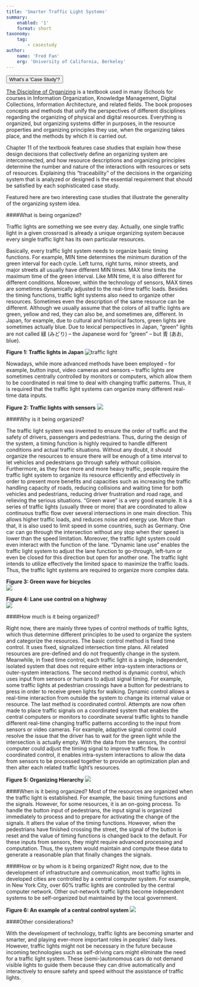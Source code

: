```yaml
---
title: 'Smarter Traffic Light Systems'
summary:
    enabled: '1'
    format: short
taxonomy:
    tag:
        - casestudy
author:
    name: 'Fred Fan'
    org: 'University of California, Berkeley'
---
```


<script src="http://code.jquery.com/jquery-1.11.2.min.js"></script>

<script src="http://a11y.nicolas-hoffmann.net/modal/js/jquery-accessible-modal-window-aria.js"></script>

<button class="js-modal case-study" data-modal-prefix-class="simple-animated" data-modal-content-id="explanation" data-modal-title="What's a 'Case Study'?" data-modal-close-text="Close" data-modal-close-title="Close this modal window">What's a 'Case Study'?</button>


<div id="explanation" class="hidden modal">
<p><a href="http://disciplineoforganizing.org/">The Discipline of Organizing</a> is a textbook used in many iSchools for courses in Information Organization, Knowledge Management, Digital Collections, Information Architecture, and related fields. The book proposes concepts and methods that unify the perspectives of different disciplines regarding the organizing of physical and digital resources. Everything is organized, but organizing systems differ in purposes, in the resource properties and organizing principles they use, when the organizing takes place, and the methods by which it is carried out.</p>

<p>Chapter 11 of the textbook features case studies that explain how these design decisions that collectively define an organizing system are interconnected, and how resource descriptions and organizing principles determine the number and nature of the interactions with resources or sets of resources. Explaining this “traceability” of the decisions in the organizing system that is analyzed or designed is the essential requirement that should be satisfied by each sophisticated case study.</p>

<p>Featured here are two interesting case studies that illustrate the generality of the organizing system idea.
</p>
</div>


####What is being organized?

Traffic lights are something we see every day. Actually, one single traffic light in a given crossroad is already a unique organizing system because every single traffic light has its own particular resources. 

Basically, every traffic light system needs to organize basic timing functions. For example, MIN time determines the minimum duration of the green interval for each cycle. Left turns, right turns, minor streets, and major streets all usually have different MIN times. MAX time limits the maximum time of the green interval. Like MIN time, it is also different for different conditions. Moreover, within the technology of sensors, MAX times are sometimes dynamically adjusted to the real-time traffic loads.
Besides the timing functions, traffic light systems also need to organize other resources. Sometimes even the description of the same resource can be different.  Although we usually assume that the colors of all traffic lights are green, yellow and red, they can also be, and sometimes are, different. In Japan, for example, due to cultural and historical factors, green lights are sometimes actually blue. Due to lexical perspectives in Japan, “green” lights are not called 緑 (みどり) – the Japanese word for “green” – but 青 (あお, blue). 

__Figure 1: Traffic lights in Japan__
![traffic light](images/trafficlight-sign.png)


Nowadays, while more advanced methods have been employed – for example, button input, video cameras and sensors – traffic lights are sometimes centrally controlled by monitors or computers, which  allow them to be coordinated in real time to deal with changing traffic patterns. Thus, it is required that the traffic light systems can organize many different real-time data inputs. 

__Figure 2: Traffic lights with sensors__
![](images/traffic-diagram.png)

####Why is it being organized?

The traffic light system was invented to ensure the order of traffic and the safety of drivers, passengers and pedestrians.  Thus, during the design of the system, a timing function is highly required to handle different conditions and actual traffic situations.  Without any doubt, it should organize the resources to ensure there will be enough of a time interval to let vehicles and pedestrians go through safely without collision.
Furthermore, as they face more and more heavy traffic, people require the traffic light system to organize its resource efficiently and effectively in order to present more benefits and capacities such as increasing the traffic handling capacity of roads, reducing collisions and waiting time for both vehicles and pedestrians, reducing driver frustration and road rage, and relieving the serious situations.  “Green wave” is a very good example.  It is a series of traffic lights (usually three or more) that are coordinated to allow continuous traffic flow over several intersections in one main direction. This allows higher traffic loads, and reduces noise and energy use. More than that, it is also used to limit speed in some countries, such as Germany. One car can go through the intersection without any stop when their speed is lower than the speed limitation. Moreover, the traffic light system could even interact with the function of the lane. “Dynamic lane use” enables the traffic light system to adjust the lane function to go-through, left-turn or even be closed for this direction but open for another one. The traffic light intends to utilize effectively the limited space to maximize the traffic loads.  Thus, the traffic light systems are required to organize more complex data.

__Figure 3: Green wave for bicycles__   
![](images/traffic-bike.png)

__Figure 4: Lane use control on a highway__    
![](images/traffic-overpass.png)

####How much is it being organized?

Right now, there are mainly three types of control methods of traffic lights, which thus determine different principles to be used to organize the system and categorize the resources. The basic control method is fixed time control. It uses fixed, signalized intersection time plans. All related resources are pre-defined and do not frequently change in the system. Meanwhile, in fixed time control, each traffic light  is a single, independent, isolated system that does not require either intra-system interactions or outer-system interactions.  The second method is dynamic control, which uses input from sensors or humans to adjust signal timing. For example, some traffic lights at pedestrian crossings have a button for pedestrians to press in order to receive green lights for walking. Dynamic control allows a real-time interaction from outside the system to change its internal value or resource. The last method is coordinated control. Attempts are now often made to place traffic signals on a coordinated system that enables the central computers or monitors to coordinate several traffic lights to handle different real-time changing traffic patterns according to the input from sensors or video cameras. For example, adaptive signal control could resolve the issue that the driver has to wait for the green light while the intersection is actually empty. With the data from the sensors, the control computer could adjust the timing signal to improve traffic flow. In coordinated control, it enables intra-system interactions to allow the data from sensors to be processed together to provide an optimization plan and then alter each related traffic light’s resources.

__Figure 5: Organizing Hierarchy__
![](images/traffic-treediagram.png)


####When is it being organized?
Most of the resources are organized when the traffic light is established. For example, the basic timing functions and the signals. However, for some resources, it is an on-going process. To handle the button input of pedestrians, the input signal is organized immediately to process and to prepare for activating the change of the signals. It alters the value of the timing functions. However, when the pedestrians have finished crossing the street, the signal of the button is reset and the value of timing functions is changed back to the default. For these inputs from sensors, they might require advanced processing and computation. Thus, the system would maintain and compute these data to generate a reasonable plan that finally changes the signals. 

####How or by whom is it being organized?
Right now, due to the development of infrastructure and communication, most traffic lights in developed cities are controlled by a central computer system. For example, in New York City, over 60% traffic lights are controlled by the central computer network.  Other out-network traffic lights become independent systems to be self-organized but maintained by the local government. 
 
__Figure 6: An example of a central control system__
![](images/traffic-radar.png)

####Other considerations?

With the development of technology, traffic lights are becoming smarter and smarter, and playing ever-more important roles in peoples’ daily lives. However, traffic lights might not be necessary in the future because incoming technologies such as self-driving cars might eliminate the need for a traffic light system.  These (semi-)autonomous cars do not demand visible lights to guide them because they can drive automatically and interactively to ensure safety and speed without the assistance of traffic lights.  
